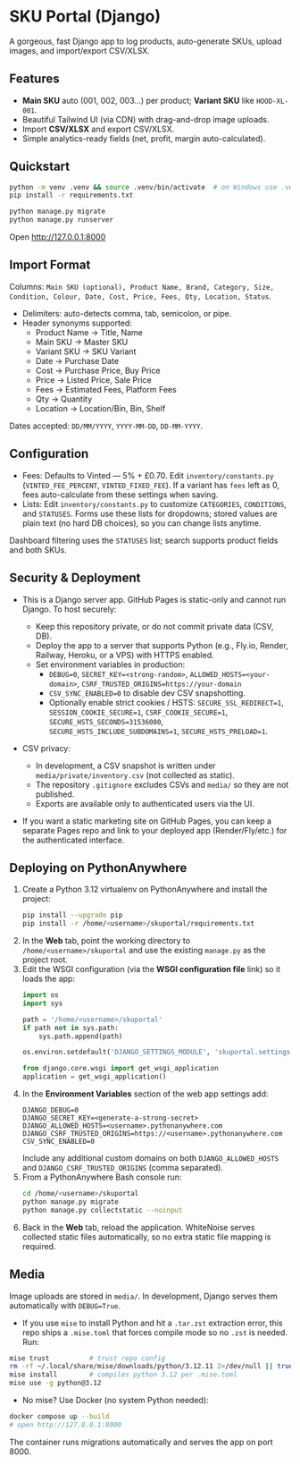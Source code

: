 # SKU Portal (Django)

A gorgeous, fast Django app to log products, auto-generate SKUs, upload images, and import/export CSV/XLSX.

## Features
- **Main SKU** auto (001, 002, 003…) per product; **Variant SKU** like `HOOD-XL-001`.
- Beautiful Tailwind UI (via CDN) with drag-and-drop image uploads.
- Import **CSV/XLSX** and export CSV/XLSX.
- Simple analytics-ready fields (net, profit, margin auto-calculated).

## Quickstart

```bash
python -m venv .venv && source .venv/bin/activate  # on Windows use .venv\Scripts\activate
pip install -r requirements.txt

python manage.py migrate
python manage.py runserver
```

Open http://127.0.0.1:8000

## Import Format

Columns: `Main SKU (optional), Product Name, Brand, Category, Size, Condition, Colour, Date, Cost, Price, Fees, Qty, Location, Status`.

- Delimiters: auto-detects comma, tab, semicolon, or pipe.
- Header synonyms supported:
  - Product Name → Title, Name
  - Main SKU → Master SKU
  - Variant SKU → SKU Variant
  - Date → Purchase Date
  - Cost → Purchase Price, Buy Price
  - Price → Listed Price, Sale Price
  - Fees → Estimated Fees, Platform Fees
  - Qty → Quantity
  - Location → Location/Bin, Bin, Shelf

Dates accepted: `DD/MM/YYYY`, `YYYY-MM-DD`, `DD-MM-YYYY`.

## Configuration

- Fees: Defaults to Vinted — 5% + £0.70. Edit `inventory/constants.py` (`VINTED_FEE_PERCENT`, `VINTED_FIXED_FEE`). If a variant has `fees` left as 0, fees auto-calculate from these settings when saving.
- Lists: Edit `inventory/constants.py` to customize `CATEGORIES`, `CONDITIONS`, and `STATUSES`. Forms use these lists for dropdowns; stored values are plain text (no hard DB choices), so you can change lists anytime.

Dashboard filtering uses the `STATUSES` list; search supports product fields and both SKUs.

## Security & Deployment

- This is a Django server app. GitHub Pages is static-only and cannot run Django. To host securely:
  - Keep this repository private, or do not commit private data (CSV, DB).
  - Deploy the app to a server that supports Python (e.g., Fly.io, Render, Railway, Heroku, or a VPS) with HTTPS enabled.
  - Set environment variables in production:
    - `DEBUG=0`, `SECRET_KEY=<strong-random>`, `ALLOWED_HOSTS=<your-domain>`, `CSRF_TRUSTED_ORIGINS=https://your-domain`
    - `CSV_SYNC_ENABLED=0` to disable dev CSV snapshotting.
    - Optionally enable strict cookies / HSTS:
      `SECURE_SSL_REDIRECT=1`, `SESSION_COOKIE_SECURE=1`, `CSRF_COOKIE_SECURE=1`, `SECURE_HSTS_SECONDS=31536000`, `SECURE_HSTS_INCLUDE_SUBDOMAINS=1`, `SECURE_HSTS_PRELOAD=1`.

- CSV privacy:
  - In development, a CSV snapshot is written under `media/private/inventory.csv` (not collected as static).
  - The repository `.gitignore` excludes CSVs and `media/` so they are not published.
  - Exports are available only to authenticated users via the UI.

- If you want a static marketing site on GitHub Pages, you can keep a separate Pages repo and link to your deployed app (Render/Fly/etc.) for the authenticated interface.

## Deploying on PythonAnywhere

1. Create a Python 3.12 virtualenv on PythonAnywhere and install the project:
   ```bash
   pip install --upgrade pip
   pip install -r /home/<username>/skuportal/requirements.txt
   ```
2. In the **Web** tab, point the working directory to `/home/<username>/skuportal` and use the existing `manage.py` as the project root.
3. Edit the WSGI configuration (via the **WSGI configuration file** link) so it loads the app:
   ```python
   import os
   import sys

   path = '/home/<username>/skuportal'
   if path not in sys.path:
       sys.path.append(path)

   os.environ.setdefault('DJANGO_SETTINGS_MODULE', 'skuportal.settings')

   from django.core.wsgi import get_wsgi_application
   application = get_wsgi_application()
   ```
4. In the **Environment Variables** section of the web app settings add:
   ```text
   DJANGO_DEBUG=0
   DJANGO_SECRET_KEY=<generate-a-strong-secret>
   DJANGO_ALLOWED_HOSTS=<username>.pythonanywhere.com
   DJANGO_CSRF_TRUSTED_ORIGINS=https://<username>.pythonanywhere.com
   CSV_SYNC_ENABLED=0
   ```
   Include any additional custom domains on both `DJANGO_ALLOWED_HOSTS` and `DJANGO_CSRF_TRUSTED_ORIGINS` (comma separated).
5. From a PythonAnywhere Bash console run:
   ```bash
   cd /home/<username>/skuportal
   python manage.py migrate
   python manage.py collectstatic --noinput
   ```
6. Back in the **Web** tab, reload the application. WhiteNoise serves collected static files automatically, so no extra static file mapping is required.

## Media

Image uploads are stored in `media/`. In development, Django serves them automatically with `DEBUG=True`.
- If you use `mise` to install Python and hit a `.tar.zst` extraction error, this repo ships a `.mise.toml` that forces compile mode so no `.zst` is needed. Run:

```bash
mise trust          # trust repo config
rm -rf ~/.local/share/mise/downloads/python/3.12.11 2>/dev/null || true
mise install        # compiles python 3.12 per .mise.toml
mise use -g python@3.12
```
- No mise? Use Docker (no system Python needed):

```bash
docker compose up --build
# open http://127.0.0.1:8000
```

The container runs migrations automatically and serves the app on port 8000.
